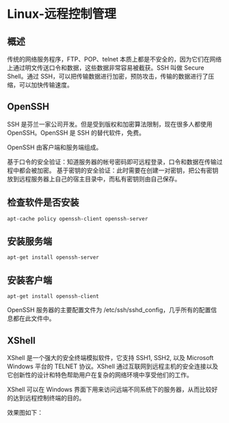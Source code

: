 # Linux-远程控制管理
## 概述
传统的网络服务程序，FTP、POP、telnet 本质上都是不安全的，因为它们在网络上通过明文传送口令和数据，这些数据非常容易被截获。SSH 叫做 Secure Shell。通过 SSH，可以把传输数据进行加密，预防攻击，传输的数据进行了压缩，可以加快传输速度。

## OpenSSH
SSH 是芬兰一家公司开发。但是受到版权和加密算法限制，现在很多人都使用 OpenSSH。OpenSSH 是 SSH 的替代软件，免费。

OpenSSH 由客户端和服务端组成。

基于口令的安全验证：知道服务器的帐号密码即可远程登录，口令和数据在传输过程中都会被加密。
基于密钥的安全验证：此时需要在创建一对密钥，把公有密钥放到远程服务器上自己的宿主目录中，而私有密钥则由自己保存。
## 检查软件是否安装
```
apt-cache policy openssh-client openssh-server
```
## 安装服务端
```
apt-get install openssh-server
```
## 安装客户端
```
apt-get install openssh-client
```
OpenSSH 服务器的主要配置文件为 /etc/ssh/sshd\_config，几乎所有的配置信息都在此文件中。

## XShell
XShell 是一个强大的安全终端模拟软件，它支持 SSH1, SSH2, 以及 Microsoft Windows 平台的 TELNET 协议。XShell 通过互联网到远程主机的安全连接以及它创新性的设计和特色帮助用户在复杂的网络环境中享受他们的工作。

XShell 可以在 Windows 界面下用来访问远端不同系统下的服务器，从而比较好的达到远程控制终端的目的。

效果图如下：